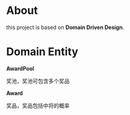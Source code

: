 # About

this project is based on **Domain Driven Design**.

# Domain Entity

**AwardPool**

奖池，奖池可包含多个奖品

**Award**

奖品，奖品包括中将的概率

